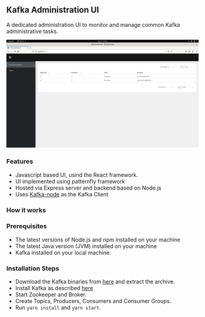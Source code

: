 ## Kafka Administration UI
A dedicated administration UI to monitor and manage common Kafka administrative tasks.

![Adminitrative UI Screenshot](/public/React-Kafka-poc.png?raw=true "Kafka Dashboard")

### Features
- Javascript based UI, usind the React framework.
- UI implemented using patternfly framework
- Hosted via Express server and backend based on Node.js
- Uses [Kafka-node](https://github.com/SOHU-Co/kafka-node) as the Kafka Client

### How it works

### Prerequisites

- The latest versions of Node.js and npm installed on your machine
- The latest Java version (JVM) installed on your machine
- Kafka installed on your local machine.

### Installation Steps
- Download the Kafka binaries from [here](https://www.apache.org/dyn/closer.cgi?path=/kafka/2.3.0/kafka_2.12-2.3.0.tgz) and extract the archive.<br/>
- Install Kafka as described [here](https://kafka.apache.org/quickstart)
- Start Zookeeper and Broker.
- Create Topics, Producers, Consumers and Consumer Groups.
- Run `yarn install` and `yarn start`.
